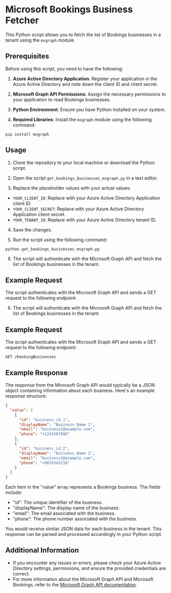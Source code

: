 # Microsoft Bookings Business Fetcher

This Python script allows you to fetch the list of Bookings businesses in a tenant using the `msgraph` module.

## Prerequisites

Before using this script, you need to have the following:

1. **Azure Active Directory Application**: Register your application in the Azure Active Directory and note down the client ID and client secret.

2. **Microsoft Graph API Permissions**: Assign the necessary permissions to your application to read Bookings businesses.

3. **Python Environment**: Ensure you have Python installed on your system.

4. **Required Libraries**: Install the `msgraph` module using the following command:
```
pip install msgraph
```

## Usage

1. Clone the repository to your local machine or download the Python script.

2. Open the script `get_bookings_businesses_msgraph.py` in a text editor.

3. Replace the placeholder values with your actual values:
- `YOUR_CLIENT_ID`: Replace with your Azure Active Directory Application client ID.
- `YOUR_CLIENT_SECRET`: Replace with your Azure Active Directory Application client secret.
- `YOUR_TENANT_ID`: Replace with your Azure Active Directory tenant ID.

4. Save the changes.

5. Run the script using the following command:
```
python get_bookings_businesses_msgraph.py
```

6. The script will authenticate with the Microsoft Graph API and fetch the list of Bookings businesses in the tenant.

## Example Request

The script authenticates with the Microsoft Graph API and sends a GET request to the following endpoint:



6. The script will authenticate with the Microsoft Graph API and fetch the list of Bookings businesses in the tenant.

## Example Request

The script authenticates with the Microsoft Graph API and sends a GET request to the following endpoint:
```
GET /bookingBusinesses
```

## Example Response

The response from the Microsoft Graph API would typically be a JSON object containing information about each business. Here's an example response structure:

```json
{
  "value": [
    {
      "id": "business_id_1",
      "displayName": "Business Name 1",
      "email": "business1@example.com",
      "phone": "+1234567890"
    },
    {
      "id": "business_id_2",
      "displayName": "Business Name 2",
      "email": "business2@example.com",
      "phone": "+9876543210"
    }
  ]
}
```
Each item in the "value" array represents a Bookings business. The fields include:

- "id": The unique identifier of the business.
- "displayName": The display name of the business.
- "email": The email associated with the business.
- "phone": The phone number associated with the business.

You would receive similar JSON data for each business in the tenant. This response can be parsed and processed accordingly in your Python script.

## Additional Information
- If you encounter any issues or errors, please check your Azure Active Directory settings, permissions, and ensure the provided credentials are correct.
- For more information about the Microsoft Graph API and Microsoft Bookings, refer to the [Microsoft Graph API documentation](https://docs.microsoft.com/en-us/graph/api/overview?view=graph-rest-beta).
